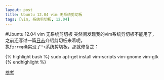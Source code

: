 ```yaml
---
layout: post
title: Ubuntu 12.04 vim 无系统剪切板
tags: [vim, 系统剪切板, 12.04]
---
```


#Ubuntu 12.04 vim 无系统剪切板
突然间发现我的vim系统剪切板不能用了，  
之前还写过一篇[日志][vim-paste]介绍剪切板来着呢，  
执行`:reg`确实没了`"+`系统剪切板，那就修复之：

{% highlight bash %}
sudo apt-get install vim-scripts vim-gnome vim-gtk
{% endhighlight %}

[参考](http://www.liurongxing.com/ubuntu-system-vim-to-use-the-system-clipboard.html)

[vim-paste]: /2014/02/16/vim-paste/
